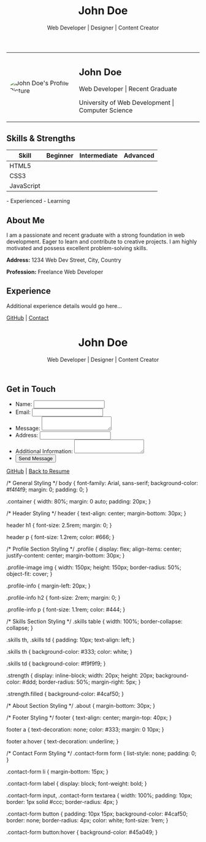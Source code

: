 <!DOCTYPE html>
<html lang="en">
<head>
  <meta charset="UTF-8">
  <meta name="viewport" content="width=device-width, initial-scale=1.0">
  <title>John Doe's Online Resume</title>
  <link rel="stylesheet" href="styles.css">
</head>
<body>

  <div class="container">
    <header>
      <h1>John Doe</h1>
      <p>Web Developer | Designer | Content Creator</p>
    </header>
    <!-- Profile Section -->
    <section class="profile">
      <table>
        <tr>
          <td class="profile-image">
            <img src="profile.jpg" alt="John Doe's Profile Picture" style="border-radius: 50%;">
          </td>
          <td class="profile-info">
            <h2>John Doe</h2>
            <p>Web Developer | Recent Graduate</p>
            <p>University of Web Development | Computer Science</p>
          </td>
        </tr>
      </table>
    </section>
    <!-- Skills Section -->
    <section class="skills">
      <h2>Skills & Strengths</h2>
      <table>
        <thead>
          <tr>
            <th>Skill</th>
            <th>Beginner</th>
            <th>Intermediate</th>
            <th>Advanced</th>
          </tr>
        </thead>
        <tbody>
          <tr>
            <td>HTML5</td>
            <td><span class="strength filled"></span></td>
            <td><span class="strength filled"></span></td>
            <td><span class="strength"></span></td>
          </tr>
          <tr>
            <td>CSS3</td>
            <td><span class="strength filled"></span></td>
            <td><span class="strength filled"></span></td>
            <td><span class="strength"></span></td>
          </tr>
          <tr>
            <td>JavaScript</td>
            <td><span class="strength filled"></span></td>
            <td><span class="strength filled"></span></td>
            <td><span class="strength"></span></td>
          </tr>
        </tbody>
      </table>
      <p class="skill-level-explanation">
        <span class="strength filled"></span> - Experienced
        <span class="strength"></span> - Learning
      </p>
    </section>
    <!-- About Me Section -->
    <section class="about">
      <h2>About Me</h2>
      <p>I am a passionate and recent graduate with a strong foundation in web development. Eager to learn and contribute to creative projects. I am highly motivated and possess excellent problem-solving skills.</p>
      <!-- Adding Address and Profession -->
      <p><strong>Address:</strong> 1234 Web Dev Street, City, Country</p>
      <p><strong>Profession:</strong> Freelance Web Developer</p>
    </section>
    <!-- Experience Section -->
    <section class="experience">
      <h2>Experience</h2>
      <p>Additional experience details would go here...</p>
    </section>
    <!-- Footer with contact info -->
    <footer>
      <p>
        <a href="https://github.com/johndoe" target="_blank">GitHub</a> |
        <a href="contact.html">Contact</a>
      </p>
    </footer>
  </div>
</body>
</html>
<!DOCTYPE html>
<html lang="en">
<head>
  <meta charset="UTF-8">
  <meta name="viewport" content="width=device-width, initial-scale=1.0">
  <title>Contact John Doe</title>
  <link rel="stylesheet" href="styles.css">
</head>
<body>

  <div class="container">
    <header>
      <h1>John Doe</h1>
      <p>Web Developer | Designer | Content Creator</p>
    </header>
    <!-- Contact Form Section -->
    <section class="contact-form">
      <h2>Get in Touch</h2>
      <form action="contact-form-handler.php" method="post">
        <ul>
          <li>
            <label for="name">Name:</label>
            <input type="text" id="name" name="name" required>
          </li>
          <li>
            <label for="email">Email:</label>
            <input type="email" id="email" name="email" required>
          </li>
          <li>
            <label for="message">Message:</label>
            <textarea id="message" name="message" required></textarea>
          </li>
          <!-- Adding Address and Additional Info fields -->
          <li>
            <label for="address">Address:</label>
            <input type="text" id="address" name="address" required>
          </li>
          <li>
            <label for="additional">Additional Information:</label>
            <textarea id="additional" name="additional"></textarea>
          </li>
          <li>
            <button type="submit">Send Message</button>
          </li>
        </ul>
      </form>
    </section>
    <!-- Footer with links -->
    <footer>
      <p>
        <a href="https://github.com/johndoe" target="_blank">GitHub</a> |
        <a href="index.html">Back to Resume</a>
      </p>
    </footer>
  </div>

</body>
</html>
/* General Styling */
body {
  font-family: Arial, sans-serif;
  background-color: #f4f4f9;
  margin: 0;
  padding: 0;
}

.container {
  width: 80%;
  margin: 0 auto;
  padding: 20px;
}

/* Header Styling */
header {
  text-align: center;
  margin-bottom: 30px;
}

header h1 {
  font-size: 2.5rem;
  margin: 0;
}

header p {
  font-size: 1.2rem;
  color: #666;
}

/* Profile Section Styling */
.profile {
  display: flex;
  align-items: center;
  justify-content: center;
  margin-bottom: 30px;
}

.profile-image img {
  width: 150px;
  height: 150px;
  border-radius: 50%;
  object-fit: cover;
}

.profile-info {
  margin-left: 20px;
}

.profile-info h2 {
  font-size: 2rem;
  margin: 0;
}

.profile-info p {
  font-size: 1.1rem;
  color: #444;
}

/* Skills Section Styling */
.skills table {
  width: 100%;
  border-collapse: collapse;
}

.skills th, .skills td {
  padding: 10px;
  text-align: left;
}

.skills th {
  background-color: #333;
  color: white;
}

.skills td {
  background-color: #f9f9f9;
}

.strength {
  display: inline-block;
  width: 20px;
  height: 20px;
  background-color: #ddd;
  border-radius: 50%;
  margin-right: 5px;
}

.strength.filled {
  background-color: #4caf50;
}

/* About Section Styling */
.about {
  margin-bottom: 30px;
}

/* Footer Styling */
footer {
  text-align: center;
  margin-top: 40px;
}

footer a {
  text-decoration: none;
  color: #333;
  margin: 0 10px;
}

footer a:hover {
  text-decoration: underline;
}

/* Contact Form Styling */
.contact-form form {
  list-style: none;
  padding: 0;
}

.contact-form li {
  margin-bottom: 15px;
}

.contact-form label {
  display: block;
  font-weight: bold;
}

.contact-form input, .contact-form textarea {
  width: 100%;
  padding: 10px;
  border: 1px solid #ccc;
  border-radius: 4px;
}

.contact-form button {
  padding: 10px 15px;
  background-color: #4caf50;
  border: none;
  border-radius: 4px;
  color: white;
  font-size: 1rem;
}

.contact-form button:hover {
  background-color: #45a049;
}
